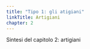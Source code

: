 ```yaml
---
title: "Tipo 1: gli atigiani"
linkTitle: Artigiani
chapter: 2
---
```

Sintesi del capitolo 2: artigiani